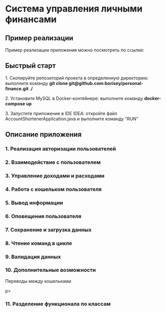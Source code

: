 <h1>Система управления личными финансами</h1>

<h2>Пример реализации</h2>
<p>Пример реализации приложения можно посмотреть по ссылке: <a href=""></a></p>

<h2>Быстрый старт</h2>
<p>1. Скопируйте репозиторий проекта в определенную директорию: выполните команду <strong>git clone git@github.com:borisey/personal-finance.git ./</strong></p>
<p>2. Установите MySQL в Docker-контейнере: выполните команду <strong>docker-compose up</strong></p>
<p>3. Запустите приложение в IDE IDEA: откройте файл AccountShortenerApplication.java и выполните команду "RUN"</p>

<h2>Описание приложения</h2>
<h3>1. Реализация авторизации пользователей</h3>
<h3>2. Взаимодействие с пользователем</h3>
<h3>3. Управление доходами и расходами</h3>
<h3>4. Работа с кошельком пользователя</h3>
<h3>5. Вывод информации</h3>
<h3>6. Оповещения пользователя</h3>
<h3>7. Сохранение и загрузка данных</h3>
<h3>8. Чтение команд в цикле</h3>
<h3>9. Валидация данных</h3>
<h3>10. Дополнительные возможности</h3>
<p>Переводы между кошельками</p>p>
<h3>11. Разделение функционала по классам</h3>
